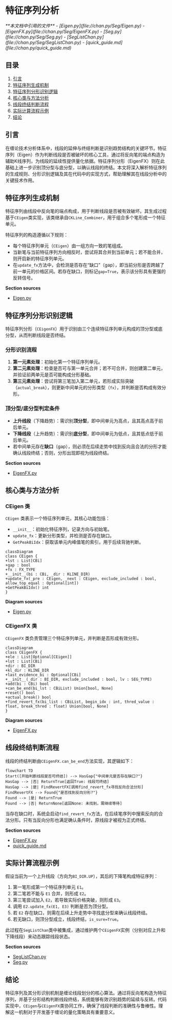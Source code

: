 # 特征序列分析

<cite>
**本文档中引用的文件**  
- [Eigen.py](file://chan.py/Seg/Eigen.py)
- [EigenFX.py](file://chan.py/Seg/EigenFX.py)
- [Seg.py](file://chan.py/Seg/Seg.py)
- [SegListChan.py](file://chan.py/Seg/SegListChan.py)
- [quick_guide.md](file://chan.py/quick_guide.md)
</cite>

## 目录
1. [引言](#引言)
2. [特征序列生成机制](#特征序列生成机制)
3. [特征序列分形识别逻辑](#特征序列分形识别逻辑)
4. [核心类与方法分析](#核心类与方法分析)
5. [线段终结判断流程](#线段终结判断流程)
6. [实际计算流程示例](#实际计算流程示例)
7. [结论](#结论)

## 引言
在缠论技术分析体系中，线段的延伸与终结判断是识别趋势结构的关键环节。特征序列（Eigen）作为判断线段是否被破坏的核心工具，通过将反向笔的端点构造为辅助K线序列，为线段的延续性提供量化依据。特征序列分形（EigenFX）则在此基础上进一步识别顶分型与底分型，以确认线段的终结。本文将深入解析特征序列的生成规则、分形识别逻辑及其在代码中的实现方式，帮助理解其在线段分析中的关键技术作用。

## 特征序列生成机制

特征序列由线段中反向笔的端点构成，用于判断线段是否被有效破坏。其生成过程基于`CEigen`类实现，该类继承自`CKLine_Combiner`，用于组合多个笔形成一个特征单元。

特征序列的构造遵循以下规则：
- 每个特征序列单元（`CEigen`）由一组方向一致的笔组成。
- 当新笔与当前特征序列方向相反时，尝试将其合并到当前单元；若不能合并，则开启新的特征序列单元。
- 在`update_fx`方法中，会检测是否存在“缺口”（gap），即当前分形是否跨越了前一单元的价格区间。若存在缺口，则标记`gap=True`，表示该分形具有更强的反转信号。

**Section sources**
- [Eigen.py](file://chan.py/Seg/Eigen.py#L0-L28)

## 特征序列分形识别逻辑

特征序列分形（`CEigenFX`）用于识别由三个连续特征序列单元构成的顶分型或底分型，从而判断线段是否终结。

### 分形识别流程
1. **第一元素处理**：初始化第一个特征序列单元。
2. **第二元素处理**：检查是否可与第一单元合并；若不可合并，则创建第二单元，并验证前两单元是否可能构成分形基础。
3. **第三元素处理**：尝试将第三笔加入第二单元，若形成实际突破（`actual_break`），则更新中间单元的分形类型（`fx`），并判断是否构成有效分形。

### 顶分型/底分型判定条件
- **上升线段**（下降趋势）：需识别**顶分型**，即中间单元为高点，且其高点高于前后单元。
- **下降线段**（上升趋势）：需识别**底分型**，即中间单元为低点，且其低点低于前后单元。
- 若中间单元存在**缺口**（gap），则必须在后续走势中找到反向且合法的分形才能确认线段终结；否则，分形出现即视为线段终结。

**Section sources**
- [EigenFX.py](file://chan.py/Seg/EigenFX.py#L0-L150)

## 核心类与方法分析

### CEigen 类
`CEigen` 类表示一个特征序列单元，其核心功能包括：
- `__init__`：初始化特征序列，记录方向与初始笔。
- `update_fx`：更新分形类型，并检测是否存在缺口。
- `GetPeakBiIdx`：获取该单元内峰值笔的索引，用于后续背驰判断。

```mermaid
classDiagram
class CEigen {
+lst : List[CBi]
+gap : bool
+fx : FX_TYPE
+__init__(bi : CBi, _dir : KLINE_DIR)
+update_fx(_pre : CEigen, _next : CEigen, exclude_included : bool, allow_top_equal : Optional[int])
+GetPeakBiIdx() int
}
```

**Diagram sources**
- [Eigen.py](file://chan.py/Seg/Eigen.py#L0-L28)

### CEigenFX 类
`CEigenFX` 类负责管理三个特征序列单元，并判断是否形成有效分形。

```mermaid
classDiagram
class CEigenFX {
+ele : List[Optional[CEigen]]
+lst : List[CBi]
+dir : BI_DIR
+kl_dir : KLINE_DIR
+last_evidence_bi : Optional[CBi]
+__init__(_dir : BI_DIR, exclude_included : bool, lv : SEG_TYPE)
+add(bi : CBi) bool
+can_be_end(bi_lst : CBiList) Union[bool, None]
+reset() bool
+actual_break() bool
+find_revert_fx(bi_list : CBiList, begin_idx : int, thred_value : float, break_thred : float) Union[bool, None]
}
```

**Diagram sources**
- [EigenFX.py](file://chan.py/Seg/EigenFX.py#L0-L150)

## 线段终结判断流程

线段的终结判断由`CEigenFX.can_be_end`方法实现，其逻辑如下：

```mermaid
flowchart TD
Start([开始判断线段是否可终结]) --> HasGap{"中间单元是否存在缺口?"}
HasGap --> |否| ReturnTrue[返回True: 线段可终结]
HasGap --> |是| FindRevertFX[调用find_revert_fx寻找反向合法分形]
FindRevertFX --> Found{"是否找到反向分形?"}
Found --> |是| ReturnTrue
Found --> |否| ReturnNone[返回None: 未找到，需继续等待]
```

当存在缺口时，系统会启动`find_revert_fx`方法，在后续笔序列中搜索反向的合法分形。只有当反向分形也满足确认条件时，原线段才被视为正式终结。

**Section sources**
- [EigenFX.py](file://chan.py/Seg/EigenFX.py#L0-L150)
- [quick_guide.md](file://chan.py/quick_guide.md#L415-L434)

## 实际计算流程示例

假设当前为一个上升线段（方向为`BI_DIR.UP`），其后的下降笔构成特征序列：

1. 第一笔形成第一个特征序列单元 `E1`。
2. 第二笔若不能与 `E1` 合并，则形成 `E2`。
3. 第三笔尝试加入 `E2`，若导致实际价格突破，则形成 `E3`。
4. 调用 `E2.update_fx(E1, E3)` 判断是否为顶分型。
5. 若 `E2` 存在缺口，则需在后续上升走势中寻找底分型来确认线段终结。
6. 若无缺口，则顶分型成立，线段终结，`is_sure=True`。

此过程在`SegListChan`类中被集成，通过维护两个`CEigenFX`实例（分别对应上升和下降线段）来动态跟踪线段状态。

**Section sources**
- [SegListChan.py](file://chan.py/Seg/SegListChan.py#L36-L37)
- [Seg.py](file://chan.py/Seg/Seg.py#L25)

## 结论

特征序列及其分形识别机制是缠论线段划分的核心算法。通过将反向笔构造为特征序列，并基于分形结构判断线段终结，系统能够有效识别趋势的延续与反转。代码实现中，`CEigen`与`CEigenFX`类协同工作，确保了线段判断的准确性与鲁棒性。理解这一机制对于开发基于缠论的量化策略具有重要意义。